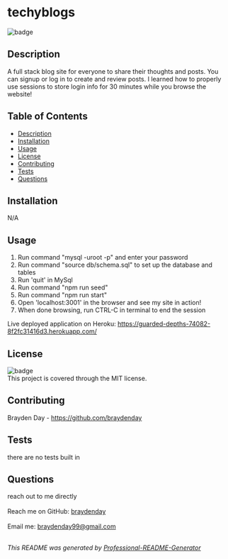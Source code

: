 <h1 text-align="center">techyblogs</h1>
  
![badge](https://img.shields.io/badge/license-MIT-brightgreen)<br>

## Description
A full stack blog site for everyone to share their thoughts and posts. You can signup or log in to create and review posts. I learned how to properly use sessions to store login info for 30 minutes while you browse the website!

## Table of Contents
- [Description](#description)
- [Installation](#installation)
- [Usage](#usage)
- [License](#license)
- [Contributing](#contributing)
- [Tests](#tests)
- [Questions](#questions)

## Installation
N/A

## Usage
1. Run command "mysql -uroot -p" and enter your password
2. Run command "source db/schema.sql" to set up the database and tables
3. Run 'quit' in MySql
4. Run command "npm run seed"
5. Run command "npm run start"
6. Open 'localhost:3001' in the browser and see my site in action!
7. When done browsing, run CTRL-C in terminal to end the session

Live deployed application on Heroku:
https://guarded-depths-74082-8f2fc31416d3.herokuapp.com/

## License
![badge](https://img.shields.io/badge/license-MIT-brightgreen)
<br>
This project is covered through the MIT license. 

## Contributing
Brayden Day - https://github.com/braydenday

## Tests
there are no tests built in

## Questions
reach out to me directly<br>
<br>
Reach me on GitHub: [braydenday](https://github.com/braydenday)<br>
<br>
Email me: braydenday99@gmail.com<br><br>

_This README was generated by [Professional-README-Generator](https://github.com/braydenday/Professional-README-Generator)_
